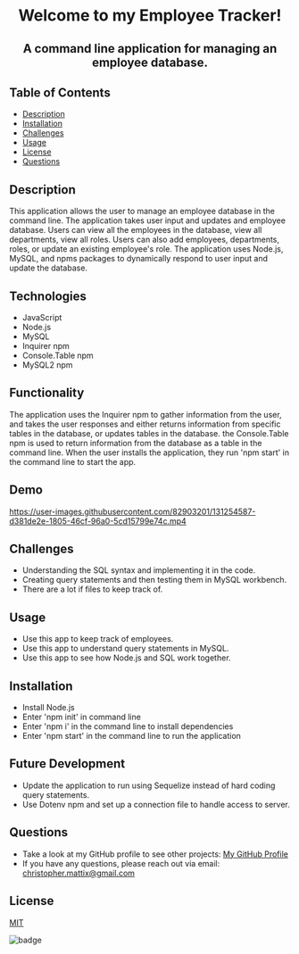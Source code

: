 

# <p align="center">Welcome to my Employee Tracker!</p> 
## <p align="center">A command line application for managing an employee database.</p>

## Table of Contents
  * [Description](#description)
  * [Installation](#installation)
  * [Challenges](#challenges)
  * [Usage](#usage)
  * [License](#license)
  * [Questions](#questions)

## Description

This application allows the user to manage an employee database in the command line. The application takes user input and updates and employee database. Users can view all the employees in the database, view all departments, view all roles. Users can also add employees, departments, roles, or update an existing employee's role. The application uses Node.js, MySQL, and npms packages to dynamically respond to user input and update the database.  
 
## Technologies
* JavaScript
* Node.js
* MySQL
* Inquirer npm
* Console.Table npm
* MySQL2 npm


## Functionality
The application uses the Inquirer npm to gather information from the user, and takes the user responses and either returns information from specific tables in the database, or updates tables in the database. the Console.Table npm is used to return information from the database as a table in the command line. When the user installs the application, they run 'npm start' in the command line to start the app. 


## Demo
https://user-images.githubusercontent.com/82903201/131254587-d381de2e-1805-46cf-96a0-5cd15799e74c.mp4


## Challenges

* Understanding the SQL syntax and implementing it in the code.
* Creating query statements and then testing them in MySQL workbench.
* There are a lot if files to keep track of. 

## Usage
* Use this app to keep track of employees.
* Use this app to understand query statements in MySQL.
* Use this app to see how Node.js and SQL work together. 

## Installation
* Install Node.js
* Enter 'npm init' in command line
* Enter 'npm i' in the command line to install dependencies
* Enter 'npm start' in the command line to run the application

## Future Development
* Update the application to run using Sequelize instead of hard coding query statements.
* Use Dotenv npm and set up a connection file to handle access to server. 

## Questions
* Take a look at my GitHub profile to see other projects: 
[My GitHub Profile](https://github.com/BeardoMattix)
* If you have any questions, please reach out via email: christopher.mattix@gmail.com

## License
[MIT](https://opensource.org/licenses/MIT)

![badge](https://img.shields.io/static/v1?label=License&message=MIT&color=success)